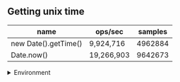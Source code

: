 ## Getting unix time

|name|ops/sec|samples|
|-|-|-|
|new Date().getTime()|9,924,716|4962884|
|Date.now()|19,266,903|9642673|


<details>
<summary>Environment</summary>

* __Machine:__ linux x64 | 4 vCPUs | 7.6GB Mem
* __Run:__ Thu Sep 04 2025 19:54:44 GMT+0000 (Coordinated Universal Time)
* __Node:__ `v18.20.8`
</details>

<!--
{"environment":{"platform":"linux","arch":"x64","cpus":4,"totalMemory":7.597843170166016},"benchmarks":[{"name":"new Date().getTime()","samples":4962884,"opsSec":9924716.059495423},{"name":"Date.now()","samples":9642673,"opsSec":19266903.719759446}]}-->
